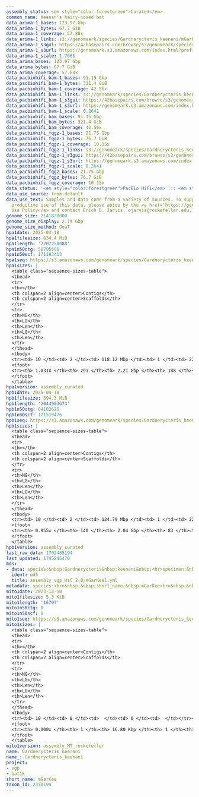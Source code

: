 ```yaml
---
assembly_status: <em style="color:forestgreen">Curated</em>
common_name: Keenan's hairy-nosed bat
data_arima-1_bases: 123.97 Gbp
data_arima-1_bytes: 67.7 GiB
data_arima-1_coverage: 57.88x
data_arima-1_links: s3://genomeark/species/Gardnerycteris_keenani/mGarKee1/genomic_data/arima/<br>
data_arima-1_s3gui: https://42basepairs.com/browse/s3/genomeark/species/Gardnerycteris_keenani/mGarKee1/genomic_data/arima/
data_arima-1_s3url: https://genomeark.s3.amazonaws.com/index.html?prefix=species/Gardnerycteris_keenani/mGarKee1/genomic_data/arima/
data_arima-1_scale: 1.7066
data_arima_bases: 123.97 Gbp
data_arima_bytes: 67.7 GiB
data_arima_coverage: 57.88x
data_pacbiohifi_bam-1_bases: 91.15 Gbp
data_pacbiohifi_bam-1_bytes: 321.4 GiB
data_pacbiohifi_bam-1_coverage: 42.56x
data_pacbiohifi_bam-1_links: s3://genomeark/species/Gardnerycteris_keenani/mGarKee1/genomic_data/pacbio_hifi/<br>
data_pacbiohifi_bam-1_s3gui: https://42basepairs.com/browse/s3/genomeark/species/Gardnerycteris_keenani/mGarKee1/genomic_data/pacbio_hifi/
data_pacbiohifi_bam-1_s3url: https://genomeark.s3.amazonaws.com/index.html?prefix=species/Gardnerycteris_keenani/mGarKee1/genomic_data/pacbio_hifi/
data_pacbiohifi_bam-1_scale: 0.2641
data_pacbiohifi_bam_bases: 91.15 Gbp
data_pacbiohifi_bam_bytes: 321.4 GiB
data_pacbiohifi_bam_coverage: 42.56x
data_pacbiohifi_fqgz-1_bases: 21.75 Gbp
data_pacbiohifi_fqgz-1_bytes: 76.7 GiB
data_pacbiohifi_fqgz-1_coverage: 10.15x
data_pacbiohifi_fqgz-1_links: s3://genomeark/species/Gardnerycteris_keenani/mGarKee1/genomic_data/pacbio_hifi/<br>
data_pacbiohifi_fqgz-1_s3gui: https://42basepairs.com/browse/s3/genomeark/species/Gardnerycteris_keenani/mGarKee1/genomic_data/pacbio_hifi/
data_pacbiohifi_fqgz-1_s3url: https://genomeark.s3.amazonaws.com/index.html?prefix=species/Gardnerycteris_keenani/mGarKee1/genomic_data/pacbio_hifi/
data_pacbiohifi_fqgz-1_scale: 0.2641
data_pacbiohifi_fqgz_bases: 21.75 Gbp
data_pacbiohifi_fqgz_bytes: 76.7 GiB
data_pacbiohifi_fqgz_coverage: 10.15x
data_status: '<em style="color:forestgreen">PacBio HiFi</em> ::: <em style="color:forestgreen">Arima</em>'
data_use_source: from-default
data_use_text: Samples and data come from a variety of sources. To support fair and
  productive use of this data, please abide by the <a href="https://genome10k.soe.ucsc.edu/data-use-policies/">Data
  Use Policy</a> and contact Erich D. Jarvis, ejarvis@rockefeller.edu, with any questions.
genome_size: 2141820000
genome_size_display: 2.14 Gbp
genome_size_method: GoaT
hpa1date: 2025-04-18
hpa1filesize: 634.4 MiB
hpa1length: '2207250088'
hpa1n50ctg: 58795598
hpa1n50scf: 171193413
hpa1seq: https://s3.amazonaws.com/genomeark/species/Gardnerycteris_keenani/mGarKee1/assembly_curated/mGarKee1.hap1.cur.20250418.fasta.gz
hpa1sizes: |
  <table class="sequence-sizes-table">
  <thead>
  <tr>
  <th></th>
  <th colspan=2 align=center>Contigs</th>
  <th colspan=2 align=center>Scaffolds</th>
  </tr>
  <tr>
  <th>NG</th>
  <th>LG</th>
  <th>Len</th>
  <th>LG</th>
  <th>Len</th>
  </tr>
  </thead>
  <tbody>
  <tr><td> 10 </td><td> 2 </td><td> 118.12 Mbp </td><td> 1 </td><td> 221.25 Mbp </td></tr><tr><td> 20 </td><td> 4 </td><td> 97.87 Mbp </td><td> 2 </td><td> 220.33 Mbp </td></tr><tr><td> 30 </td><td> 6 </td><td> 92.41 Mbp </td><td> 3 </td><td> 217.67 Mbp </td></tr><tr><td> 40 </td><td> 9 </td><td> 85.70 Mbp </td><td> 4 </td><td> 213.44 Mbp </td></tr><tr style="background-color:#cccccc;"><td> 50 </td><td> 12 </td><td style="background-color:#88ff88;"> 58.80 Mbp </td><td> 6 </td><td style="background-color:#88ff88;"> 171.19 Mbp </td></tr><tr><td> 60 </td><td> 16 </td><td> 48.52 Mbp </td><td> 7 </td><td> 143.06 Mbp </td></tr><tr><td> 70 </td><td> 21 </td><td> 40.07 Mbp </td><td> 9 </td><td> 108.19 Mbp </td></tr><tr><td> 80 </td><td> 27 </td><td> 28.79 Mbp </td><td> 11 </td><td> 95.66 Mbp </td></tr><tr><td> 90 </td><td> 35 </td><td> 17.95 Mbp </td><td> 13 </td><td> 78.20 Mbp </td></tr><tr><td> 100 </td><td> 66 </td><td> 1.74 Mbp </td><td> 16 </td><td> 53.40 Mbp </td></tr></tbody>
  <tfoot>
  <tr><th> 1.031x </th><th> 291 </th><th> 2.21 Gbp </th><th> 188 </th><th> 2.21 Gbp </th></tr>
  </tfoot>
  </table>
hpa1version: assembly_curated
hpb1date: 2025-04-18
hpb1filesize: 594.3 MiB
hpb1length: '2044903674'
hpb1n50ctg: 84182625
hpb1n50scf: 171519476
hpb1seq: https://s3.amazonaws.com/genomeark/species/Gardnerycteris_keenani/mGarKee1/assembly_curated/mGarKee1.hap2.cur.20250418.fasta.gz
hpb1sizes: |
  <table class="sequence-sizes-table">
  <thead>
  <tr>
  <th></th>
  <th colspan=2 align=center>Contigs</th>
  <th colspan=2 align=center>Scaffolds</th>
  </tr>
  <tr>
  <th>NG</th>
  <th>LG</th>
  <th>Len</th>
  <th>LG</th>
  <th>Len</th>
  </tr>
  </thead>
  <tbody>
  <tr><td> 10 </td><td> 2 </td><td> 124.79 Mbp </td><td> 1 </td><td> 221.32 Mbp </td></tr><tr><td> 20 </td><td> 4 </td><td> 113.93 Mbp </td><td> 2 </td><td> 220.40 Mbp </td></tr><tr><td> 30 </td><td> 6 </td><td> 94.32 Mbp </td><td> 3 </td><td> 217.54 Mbp </td></tr><tr><td> 40 </td><td> 9 </td><td> 88.67 Mbp </td><td> 4 </td><td> 213.46 Mbp </td></tr><tr style="background-color:#cccccc;"><td> 50 </td><td> 11 </td><td style="background-color:#88ff88;"> 84.18 Mbp </td><td> 6 </td><td style="background-color:#88ff88;"> 171.52 Mbp </td></tr><tr><td> 60 </td><td> 15 </td><td> 50.39 Mbp </td><td> 7 </td><td> 142.42 Mbp </td></tr><tr><td> 70 </td><td> 19 </td><td> 46.59 Mbp </td><td> 9 </td><td> 107.61 Mbp </td></tr><tr><td> 80 </td><td> 24 </td><td> 32.76 Mbp </td><td> 11 </td><td> 95.24 Mbp </td></tr><tr><td> 90 </td><td> 33 </td><td> 16.34 Mbp </td><td> 13 </td><td> 75.12 Mbp </td></tr><tr><td> 100 </td><td> 0 </td><td>  </td><td> 0 </td><td>  </td></tr></tbody>
  <tfoot>
  <tr><th> 0.955x </th><th> 140 </th><th> 2.04 Gbp </th><th> 83 </th><th> 2.04 Gbp </th></tr>
  </tfoot>
  </table>
hpb1version: assembly_curated
last_raw_data: 1702485194
last_updated: 1745246470
mds:
- data: species:&nbsp;Gardnerycteris&nbsp;keenani&nbsp;<br>specimen:&nbsp;mGarKee1&nbsp;<br>projects:&nbsp;&nbsp;<br>&nbsp;&nbsp;-&nbsp;vgp&nbsp;<br>&nbsp;&nbsp;-&nbsp;bat1k&nbsp;<br>assembled_by_group:&nbsp;Rockefeller&nbsp;<br>data_location:&nbsp;S3&nbsp;<br>release_to:&nbsp;S3&nbsp;<br>primary:&nbsp;s3://genomeark/species/Gardnerycteris_keenani/mGarKee1/assembly_vgp_HiC_2.0/mGarKee1.HiC.hap1.20231220.fasta.gz&nbsp;<br>haplotigs:&nbsp;s3://genomeark/species/Gardnerycteris_keenani/mGarKee1/assembly_vgp_HiC_2.0/mGarKee1.HiC.hap2.20231220.fasta.gz&nbsp;<br>pretext:&nbsp;s3://genomeark/species/Gardnerycteris_keenani/mGarKee1/assembly_vgp_HiC_2.0/evaluation/hap1/pretext/mGarKee1_hap1_s2.pretext&nbsp;<br>pretext:&nbsp;s3://genomeark/species/Gardnerycteris_keenani/mGarKee1/assembly_vgp_HiC_2.0/evaluation/hap2/pretext/mGarKee1_hap2_s2.pretext&nbsp;<br>kmer_spectra_img:&nbsp;s3://genomeark/species/Gardnerycteris_keenani/mGarKee1/assembly_vgp_HiC_2.0/evaluation/merqury/mGarKee1_png/&nbsp;<br>pacbio_read_dir:&nbsp;s3://genomeark/species/Gardnerycteris_keenani/mGarKee1/genomic_data/pacbio_hifi/&nbsp;<br>pacbio_read_type:&nbsp;hifi&nbsp;<br>hic_read_dir:&nbsp;s3://genomeark/species/Gardnerycteris_keenani/mGarKee1/genomic_data/arima/&nbsp;<br>pipeline:&nbsp;&nbsp;<br>&nbsp;&nbsp;-&nbsp;hifiasm&nbsp;(0.19.3+galaxy0)&nbsp;<br>&nbsp;&nbsp;-&nbsp;yahs&nbsp;(1.2a.2+galaxy1)&nbsp;<br>notes:&nbsp;This&nbsp;was&nbsp;a&nbsp;Hifiasm-HiC&nbsp;assembly&nbsp;of&nbsp;mGarKee1.&nbsp;This&nbsp;hap1&nbsp;assembly&nbsp;and&nbsp;hap2&nbsp;assembly&nbsp;underwent&nbsp;separate&nbsp;HiC&nbsp;scaffolding&nbsp;with&nbsp;YaHS.&nbsp;The&nbsp;HiC&nbsp;prep&nbsp;kit&nbsp;used&nbsp;was&nbsp;Swift-IDT.&nbsp;<br>
  ident: md5
  title: assembly_vgp_HiC_2.0/mGarKee1.yml
metadata: species:<br>&nbsp;&nbsp;short_name:&nbsp;mGarKee<br>&nbsp;&nbsp;name:&nbsp;Gardnerycteris&nbsp;keenani<br>&nbsp;&nbsp;taxon_id:&nbsp;2358194<br>&nbsp;&nbsp;common_name:&nbsp;Keenan's&nbsp;hairy-nosed&nbsp;bat<br>&nbsp;&nbsp;order:<br>&nbsp;&nbsp;&nbsp;&nbsp;name:&nbsp;Chiroptera<br>&nbsp;&nbsp;family:<br>&nbsp;&nbsp;&nbsp;&nbsp;name:&nbsp;Phyllostomidae<br>&nbsp;&nbsp;individuals:<br>&nbsp;&nbsp;&nbsp;&nbsp;-&nbsp;short_name:&nbsp;mGarKee1<br>&nbsp;&nbsp;genome_size:&nbsp;2141820000<br>&nbsp;&nbsp;genome_size_method:&nbsp;GoaT<br>&nbsp;&nbsp;project:&nbsp;[&nbsp;vgp&nbsp;,&nbsp;bat1k&nbsp;]<br>
mito1date: 2023-12-10
mito1filesize: 5.3 KiB
mito1length: '16797'
mito1n50ctg: 0
mito1n50scf: 0
mito1seq: https://s3.amazonaws.com/genomeark/species/Gardnerycteris_keenani/mGarKee1/assembly_MT_rockefeller/mGarKee1.MT.20231210.fasta.gz
mito1sizes: |
  <table class="sequence-sizes-table">
  <thead>
  <tr>
  <th></th>
  <th colspan=2 align=center>Contigs</th>
  <th colspan=2 align=center>Scaffolds</th>
  </tr>
  <tr>
  <th>NG</th>
  <th>LG</th>
  <th>Len</th>
  <th>LG</th>
  <th>Len</th>
  </tr>
  </thead>
  <tbody>
  <tr><td> 10 </td><td> 0 </td><td>  </td><td> 0 </td><td>  </td></tr><tr><td> 20 </td><td> 0 </td><td>  </td><td> 0 </td><td>  </td></tr><tr><td> 30 </td><td> 0 </td><td>  </td><td> 0 </td><td>  </td></tr><tr><td> 40 </td><td> 0 </td><td>  </td><td> 0 </td><td>  </td></tr><tr style="background-color:#cccccc;"><td> 50 </td><td> 0 </td><td style="background-color:#ff8888;">  </td><td> 0 </td><td style="background-color:#ff8888;">  </td></tr><tr><td> 60 </td><td> 0 </td><td>  </td><td> 0 </td><td>  </td></tr><tr><td> 70 </td><td> 0 </td><td>  </td><td> 0 </td><td>  </td></tr><tr><td> 80 </td><td> 0 </td><td>  </td><td> 0 </td><td>  </td></tr><tr><td> 90 </td><td> 0 </td><td>  </td><td> 0 </td><td>  </td></tr><tr><td> 100 </td><td> 0 </td><td>  </td><td> 0 </td><td>  </td></tr></tbody>
  <tfoot>
  <tr><th> 0.000x </th><th> 1 </th><th> 16.80 Kbp </th><th> 1 </th><th> 16.80 Kbp </th></tr>
  </tfoot>
  </table>
mito1version: assembly_MT_rockefeller
name: Gardnerycteris keenani
name_: Gardnerycteris_keenani
project:
- vgp
- bat1k
short_name: mGarKee
taxon_id: 2358194
---
```

